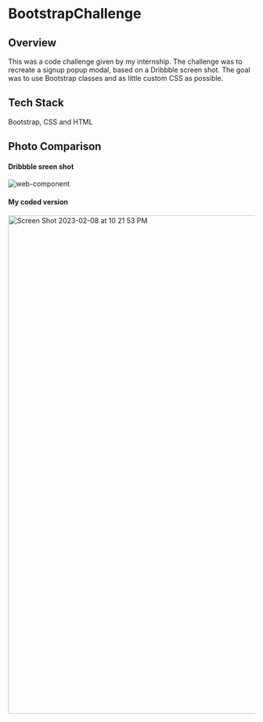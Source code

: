 # BootstrapChallenge

## Overview
This was a code challenge given by my internship. The challenge was to recreate a signup popup modal, based on a Dribbble screen shot. The goal was to use Bootstrap classes and as little custom CSS as possible. 

## Tech Stack
Bootstrap, CSS and HTML 

## Photo Comparison
#### Dribbble sreen shot
![web-component](https://user-images.githubusercontent.com/99150447/215349571-5f43c879-981b-444b-aecb-317b8f144ebe.png)
#### My coded version
<img width="1015" alt="Screen Shot 2023-02-08 at 10 21 53 PM" src="https://user-images.githubusercontent.com/99150447/217717192-dd302b94-dc58-43ef-b382-4034b7e3ceff.png">


